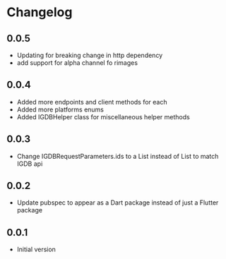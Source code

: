 # Changelog

## 0.0.5
- Updating for breaking change in http dependency
- add support for alpha channel fo rimages

## 0.0.4
- Added more endpoints and client methods for each
- Added more platforms enums
- Added IGDBHelper class for miscellaneous helper methods

## 0.0.3
- Change IGDBRequestParameters.ids to a List<int> instead of List<string> to match IGDB api

## 0.0.2
- Update pubspec to appear as a Dart package instead of just a Flutter package

## 0.0.1
- Initial version
